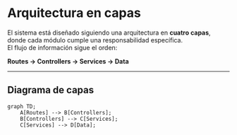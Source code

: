 # Arquitectura en capas 

El sistema está diseñado siguiendo una arquitectura en **cuatro capas**, donde cada módulo cumple una responsabilidad específica.  
El flujo de información sigue el orden:

**Routes → Controllers → Services → Data**

---

## Diagrama de capas

```mermaid
graph TD;   
    A[Routes] --> B[Controllers];
    B[Controllers] --> C[Services];
    C[Services] --> D[Data];
```